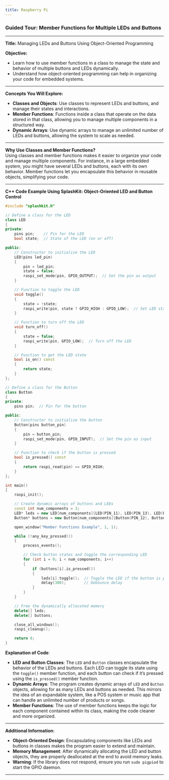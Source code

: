 ```yaml
---
title: Raspberry Pi
---
```


### Guided Tour: Member Functions for Multiple LEDs and Buttons

---

**Title:** Managing LEDs and Buttons Using Object-Oriented Programming

**Objective:**  
- Learn how to use member functions in a class to manage the state and behavior of multiple buttons and LEDs dynamically.
- Understand how object-oriented programming can help in organizing your code for embedded systems.

---

**Concepts You Will Explore:**  
- **Classes and Objects**: Use classes to represent LEDs and buttons, and manage their states and interactions.
- **Member Functions**: Functions inside a class that operate on the data stored in that class, allowing you to manage multiple components in a structured way.
- **Dynamic Arrays**: Use dynamic arrays to manage an unlimited number of LEDs and buttons, allowing the system to scale as needed.

---

**Why Use Classes and Member Functions?**  
Using classes and member functions makes it easier to organize your code and manage multiple components. For instance, in a large embedded system, you might have several LEDs and buttons, each with its own behavior. Member functions let you encapsulate this behavior in reusable objects, simplifying your code.

---

**C++ Code Example Using SplashKit: Object-Oriented LED and Button Control**

```cpp
#include "splashkit.h"

// Define a class for the LED
class LED
{
private:
    pins pin;    // Pin for the LED
    bool state;  // State of the LED (on or off)

public:
    // Constructor to initialize the LED
    LED(pins led_pin)
    {
        pin = led_pin;
        state = false;
        raspi_set_mode(pin, GPIO_OUTPUT);  // Set the pin as output
    }

    // Function to toggle the LED
    void toggle()
    {
        state = !state;
        raspi_write(pin, state ? GPIO_HIGH : GPIO_LOW);  // Set LED state
    }

    // Function to turn off the LED
    void turn_off()
    {
        state = false;
        raspi_write(pin, GPIO_LOW);  // Turn off the LED
    }

    // Function to get the LED state
    bool is_on() const
    {
        return state;
    }
};

// Define a class for the Button
class Button
{
private:
    pins pin;  // Pin for the button

public:
    // Constructor to initialize the button
    Button(pins button_pin)
    {
        pin = button_pin;
        raspi_set_mode(pin, GPIO_INPUT);  // Set the pin as input
    }

    // Function to check if the button is pressed
    bool is_pressed() const
    {
        return raspi_read(pin) == GPIO_HIGH;
    }
};

int main()
{
    raspi_init();

    // Create dynamic arrays of buttons and LEDs
    const int num_components = 3;
    LED* leds = new LED[num_components]{LED(PIN_11), LED(PIN_13), LED(PIN_15)};
    Button* buttons = new Button[num_components]{Button(PIN_12), Button(PIN_14), Button(PIN_16)};

    open_window("Member Functions Example", 1, 1);

    while (!any_key_pressed())
    {
        process_events();

        // Check button states and toggle the corresponding LED
        for (int i = 0; i < num_components; i++)
        {
            if (buttons[i].is_pressed())
            {
                leds[i].toggle();  // Toggle the LED if the button is pressed
                delay(300);        // Debounce delay
            }
        }
    }

    // Free the dynamically allocated memory
    delete[] leds;
    delete[] buttons;

    close_all_windows();
    raspi_cleanup();

    return 0;
}
```

**Explanation of Code**:  
- **LED and Button Classes**: The `LED` and `Button` classes encapsulate the behavior of the LEDs and buttons. Each LED can toggle its state using the `toggle()` member function, and each button can check if it’s pressed using the `is_pressed()` member function.
- **Dynamic Arrays**: The program creates dynamic arrays of `LED` and `Button` objects, allowing for as many LEDs and buttons as needed. This mirrors the idea of an expandable system, like a POS system or music app that can handle an unlimited number of products or songs.
- **Member Functions**: The use of member functions keeps the logic for each component contained within its class, making the code cleaner and more organized.

---

**Additional Information**:  
- **Object-Oriented Design**: Encapsulating components like LEDs and buttons in classes makes the program easier to extend and maintain.
- **Memory Management**: After dynamically allocating the LED and button objects, they are properly deallocated at the end to avoid memory leaks.
- **Warning**: If the library does not respond, ensure you run `sudo pigpiod` to start the GPIO daemon.

---

